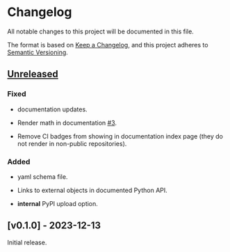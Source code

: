 <!---
Changelog headings can be any of:

Added: for new features.
Changed: for changes in existing functionality.
Deprecated: for soon-to-be removed features.
Removed: for now removed features.
Fixed: for any bug fixes.
Security: in case of vulnerabilities.
-->

# Changelog

All notable changes to this project will be documented in this file.

The format is based on [Keep a Changelog](https://keepachangelog.com/en/1.1.0/),
and this project adheres to [Semantic Versioning](https://semver.org/spec/v2.0.0.html).

## [Unreleased]

### Fixed
- documentation updates.

- Render math in documentation [#3].
- Remove CI badges from showing in documentation index page (they do not render in non-public repositories).

### Added
- yaml schema file.

- Links to external objects in documented Python API.
- **internal** PyPI upload option.

## [v0.1.0] - 2023-12-13

Initial release.

[unreleased]: https://github.com/arup-group/gtfs_skims/compare/v0.1.0...main

[#3]: https://github.com/arup-group/gtfs_skims/pull/3